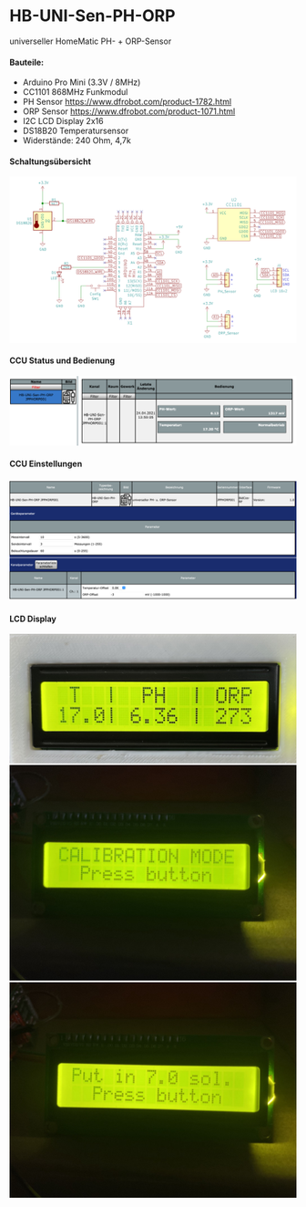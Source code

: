 # HB-UNI-Sen-PH-ORP

universeller HomeMatic PH- + ORP-Sensor

#### Bauteile:

- Arduino Pro Mini (3.3V / 8MHz)
- CC1101 868MHz Funkmodul 
- PH Sensor https://www.dfrobot.com/product-1782.html
- ORP Sensor https://www.dfrobot.com/product-1071.html
- I2C LCD Display 2x16 
- DS18B20 Temperatursensor
- Widerstände: 240 Ohm, 4,7k

#### Schaltungsübersicht

![schematics](Images/schematics.png)


#### CCU Status und Bedienung

![bedienung](Images/ccu_bedienung.png)


#### CCU Einstellungen

![einstellungen](Images/ccu_einstellungen.png)

#### LCD Display
![1](Images/IMG_2309.jpg)
![2](Images/IMG_2143.jpeg)
![3](Images/IMG_2144.jpeg)
